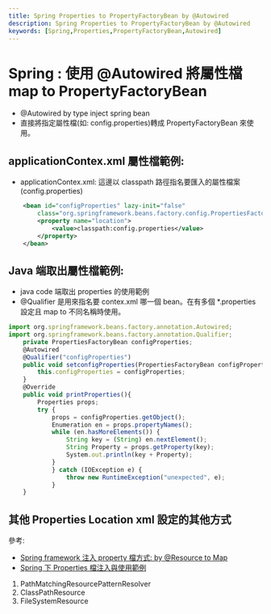 ```yaml
---
title: Spring Properties to PropertyFactoryBean by @Autowired
description: Spring Properties to PropertyFactoryBean by @Autowired
keywords: [Spring,Properties,PropertyFactoryBean,Autowired]
---
```


# Spring : 使用 @Autowired 將屬性檔 map to PropertyFactoryBean

* @Autowired by type inject spring bean
* 直接將指定屬性檔(如: config.properties)轉成 PropertyFactoryBean 來使用。

## applicationContex.xml 屬性檔範例: 

* applicationContex.xml: 這邊以 classpath 路徑指名要匯入的屬性檔案(config.properties)

```xml
    <bean id="configProperties" lazy-init="false"
        class="org.springframework.beans.factory.config.PropertiesFactoryBean">
        <property name="location">
            <value>classpath:config.properties</value>
        </property>
    </bean>
```    
 

## Java 端取出屬性檔範例: 
* java code 端取出 properties 的使用範例
* @Qualifier 是用來指名要 contex.xml 哪一個 bean。在有多個 *.properties 設定且 map to 不同名稱時使用。

```Javascript
import org.springframework.beans.factory.annotation.Autowired;
import org.springframework.beans.factory.annotation.Qualifier;
    private PropertiesFactoryBean configProperties;
    @Autowired
    @Qualifier("configProperties")
    public void setconfigProperties(PropertiesFactoryBean configProperties) {
        this.configProperties = configProperties;
    }
    @Override
    public void printProperties(){
        Properties props;
        try {
            props = configProperties.getObject();
	        Enumeration en = props.propertyNames();
	        while (en.hasMoreElements()) {
	            String key = (String) en.nextElement();
	            String Property = props.getProperty(key);
	            System.out.println(key + Property);
	        }
	        } catch (IOException e) {
	            throw new RuntimeException("unexpected", e);
	        }
    }
```     

## 其他 Properties Location xml 設定的其他方式
參考: 
   * [Spring framework 注入 property 檔方式: by @Resource to Map](./Spring_Property_inject_AtResource_to_Map)
   * [Spring 下 Properties 檔注入與使用範例](./Spring_List_Proerties)

1. PathMatchingResourcePatternResolver
1. ClassPathResource
1. FileSystemResource
<br/>        